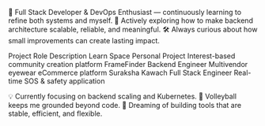 <Introduction/>

🌱 Full Stack Developer & DevOps Enthusiast — continuously learning to refine both systems and myself.
💭 Actively exploring how to make backend architecture scalable, reliable, and meaningful.
🛠️ Always curious about how small improvements can create lasting impact.

<Core Contributions/>
Project	Role	Description
Learn Space
	Personal Project	Interest-based community creation platform
FrameFinder
	Backend Engineer	Multivendor eyewear eCommerce platform
Suraksha Kawach
	Full Stack Engineer	Real-time SOS & safety application
<Fun Corner/>

💡 Currently focusing on backend scaling and Kubernetes.
🏐 Volleyball keeps me grounded beyond code.
🌌 Dreaming of building tools that are stable, efficient, and flexible.
